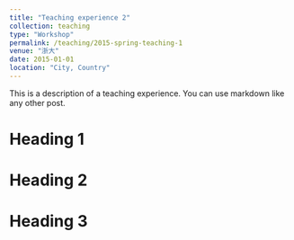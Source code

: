 ```yaml
---
title: "Teaching experience 2"
collection: teaching
type: "Workshop"
permalink: /teaching/2015-spring-teaching-1
venue: "浙大"
date: 2015-01-01
location: "City, Country"
---
```


This is a description of a teaching experience. You can use markdown like any other post.

Heading 1
======

Heading 2
======

Heading 3
======
